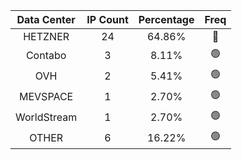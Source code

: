 | Data Center | IP Count | Percentage | Freq |
|:------------:|:--------:|:-----------:|:-----:|
| HETZNER | 24 | 64.86% | 🔴 |
| Contabo | 3 | 8.11% | 🟢 |
| OVH | 2 | 5.41% | 🟢 |
| MEVSPACE | 1 | 2.70% | 🟢 |
| WorldStream | 1 | 2.70% | 🟢 |
| OTHER | 6 | 16.22% | 🟢 |